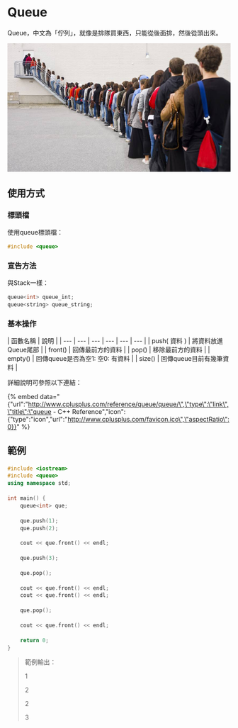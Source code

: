 # Queue

Queue，中文為「佇列」，就像是排隊買東西，只能從後面排，然後從頭出來。

![](../../.gitbook/assets/image%20%287%29.png)

## 使用方式

### 標頭檔

使用queue標頭檔：

```cpp
#include <queue>
```

### 宣告方法

與Stack一樣：

```cpp
queue<int> queue_int;
queue<string> queue_string;
```

### 基本操作

| 函數名稱 | 說明 |
| --- | --- | --- | --- | --- | --- |
| push\( 資料 \) | 將資料放進Queue尾部 |
| front\(\) | 回傳最前方的資料 |
| pop\(\) | 移除最前方的資料 |
| empty\(\) | 回傳queue是否為空1: 空0: 有資料 |
| size\(\) | 回傳queue目前有幾筆資料 |

詳細說明可參照以下連結：

{% embed data="{\"url\":\"http://www.cplusplus.com/reference/queue/queue/\",\"type\":\"link\",\"title\":\"queue - C++ Reference\",\"icon\":{\"type\":\"icon\",\"url\":\"http://www.cplusplus.com/favicon.ico\",\"aspectRatio\":0}}" %}

## 範例

```cpp
#include <iostream>
#include <queue>
using namespace std;

int main() {
    queue<int> que;
    
    que.push(1);
    que.push(2);
    
    cout << que.front() << endl;
    
    que.push(3);
    
    que.pop();
    
    cout << que.front() << endl;
    cout << que.front() << endl;
    
    que.pop();
    
    cout << que.front() << endl;
    
    return 0;
}
```

> 範例輸出：
>
> 1
>
> 2
>
> 2
>
> 3



